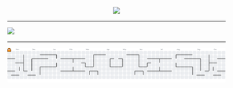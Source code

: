 
<p align="center">
  <img src="https://img.shields.io/badge/Focus-CyberSecurity-f2dbc2?style=for-the-badge&logo=lock&logoColor=black"     />
</p>

---

<img src="https://github-readme-activity-graph.vercel.app/graph?username=anyocher&bg_color=white&color=ffe4c7&line=fff&point=f5c187&area=true&hide_border=true">

---

<picture>
  <source media="(prefers-color-scheme: dark)" srcset="https://raw.githubusercontent.com/anyocher/anyocher/output/pacman-contribution-graph-dark.svg">
  <source media="(prefers-color-scheme: light)" srcset="https://raw.githubusercontent.com/anyocher/anyocher/output/pacman-contribution-graph.svg">
  <img alt="pacman contribution graph" src="https://raw.githubusercontent.com/anyocher/anyocher/output/pacman-contribution-graph.svg">
</picture>

###
<!--

v
<p align="center">
  <img width="38%" src="https://github-readme-stats.vercel.app/api/top-langs/?username=anyocher&layout=compact&hide_border=true&title_color=ffffff&text_color=ffffff&bg_color=0d1117" />
</p>
<p align="center">
<img src="https://github-readme-stats.vercel.app/api?username=anyocher&show_icons=true&theme=github_dark&hide_border=true&title_color=ffffff&icon_color=ffffff&text_color=ffffff" />
</p>
<img src="https://img.shields.io/badge/Security-Ethical%20Hacker-4f1d82?style=for-the-badge&logo=shield&logoColor=white" />
--!>




